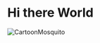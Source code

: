# Hi there World

![CartoonMosquito](https://github.com/user-attachments/assets/376974c9-9648-4715-b428-98f7b6ea2ad8)
